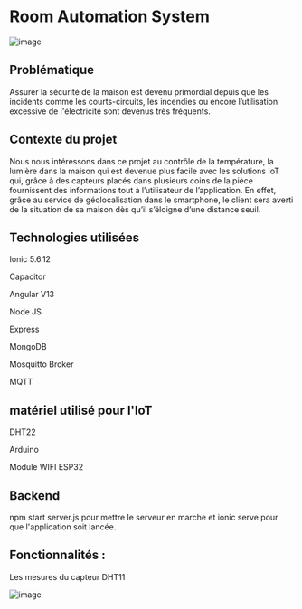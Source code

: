 # Room Automation System 


![image](https://user-images.githubusercontent.com/69841466/148639896-c87b7897-b783-4e1c-8f1c-26a7e41a8129.png)

## Problématique
Assurer la sécurité de la maison est devenu primordial depuis que les incidents comme les
courts-circuits, les incendies ou encore l’utilisation excessive de l'électricité sont devenus très
fréquents.
## Contexte du projet 
Nous nous intéressons dans ce projet au contrôle de la température, la lumière dans la maison
qui est devenue plus facile avec les solutions IoT qui, grâce à des capteurs placés dans
plusieurs coins de la pièce fournissent des informations tout à l’utilisateur de l’application.
En effet, grâce au service de géolocalisation dans le smartphone, le client sera averti de la
situation de sa maison dès qu’il s’éloigne d’une distance seuil.
## Technologies utilisées
Ionic 5.6.12

Capacitor

Angular V13

Node JS 

Express

MongoDB

Mosquitto Broker

MQTT
## matériel utilisé pour l'IoT
DHT22

Arduino

Module WIFI ESP32

## Backend
npm start server.js pour mettre le serveur en marche et ionic serve pour que l'application soit lancée.



## Fonctionnalités :

Les mesures du capteur DHT11

![image](https://user-images.githubusercontent.com/69841466/148639846-d106c8b0-1612-40c5-9388-f21a8f6939bb.png)



